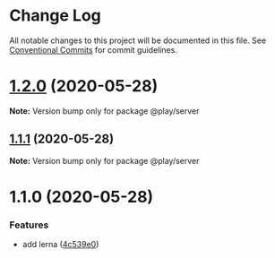 # Change Log

All notable changes to this project will be documented in this file.
See [Conventional Commits](https://conventionalcommits.org) for commit guidelines.

# [1.2.0](https://github.com/rlengvenis/play-lerna/compare/v1.1.1...v1.2.0) (2020-05-28)

**Note:** Version bump only for package @play/server





## [1.1.1](https://github.com/rlengvenis/play-lerna/compare/v1.1.0...v1.1.1) (2020-05-28)

**Note:** Version bump only for package @play/server





# 1.1.0 (2020-05-28)


### Features

* add lerna ([4c539e0](https://github.com/rlengvenis/play-lerna/commit/4c539e0f25dbb87cd56a2925fe1953771bdb4267))

